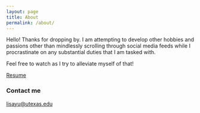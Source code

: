```yaml
---
layout: page
title: About
permalink: /about/
---
```


Hello! Thanks for dropping by.
I am attempting to develop other hobbies and passions other than mindlessly scrolling through social media feeds while I procrastinate on any substantial duties that I am tasked with.

Feel free to watch as I try to alleviate myself of that!

[Resume](/files/LisaYuResume.pdf)

### Contact me

[lisayu@utexas.edu](mailto:lisayu@utexas.edu)
